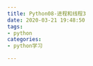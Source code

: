 ```yaml
---
title: Python08-进程和线程3
date: 2020-03-21 19:48:50
tags:
- python
categories:
- python学习

---
```


### 